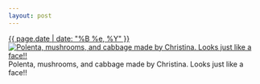 ```yaml
---
layout: post
---
```


<p>
  <time><a href="/469">{{ page.date | date: "%B %e, %Y" }}</a></time>
  <a href="/469"><img src="{{ site.assets_url }}/469-640.jpg" srcset="{{ site.assets_url }}/469-1280.jpg 1280w, {{ site.assets_url }}/469-960.jpg 960w, {{ site.assets_url }}/469-640.jpg 640w, {{ site.assets_url }}/469-320.jpg 320w" sizes="(min-width: 700px) 50vw, calc(100vw - 2rem)" alt="Polenta, mushrooms, and cabbage made by Christina. Looks just like a face!!" /></a>
  <span>Polenta, mushrooms, and cabbage made by Christina. Looks just like a face!!</span>
</p>
